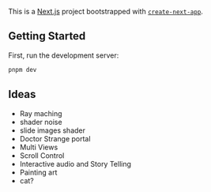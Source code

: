 This is a [Next.js](https://nextjs.org/) project bootstrapped with [`create-next-app`](https://github.com/vercel/next.js/tree/canary/packages/create-next-app).

## Getting Started

First, run the development server:

```bash
pnpm dev
```

## Ideas
 - Ray maching
 - shader noise
 - slide images shader
 - Doctor Strange portal
 - Multi Views
 - Scroll Control
 - Interactive audio and Story Telling
 - Painting art
 - cat?
